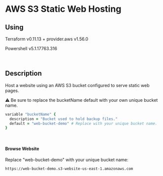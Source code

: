 # AWS S3 Static Web Hosting

## Using

Terraform v0.11.13 + provider.aws v1.56.0 

Powershell v5.1.17763.316

<br />

## Description

Host a website using an AWS S3 bucket configured to serve static web pages.

:warning: Be sure to replace the bucketName default with your own unique bucket name.
``` ruby
variable "bucketName" {
  description = "Bucket used to hold backup files."
  default = "web-bucket-demo" # Replace with your unique bucket name.
}
```

<br />

#### Browse Website
Replace "web-bucket-demo" with your unique bucket name:

    https://web-bucket-demo.s3-website-us-east-1.amazonaws.com